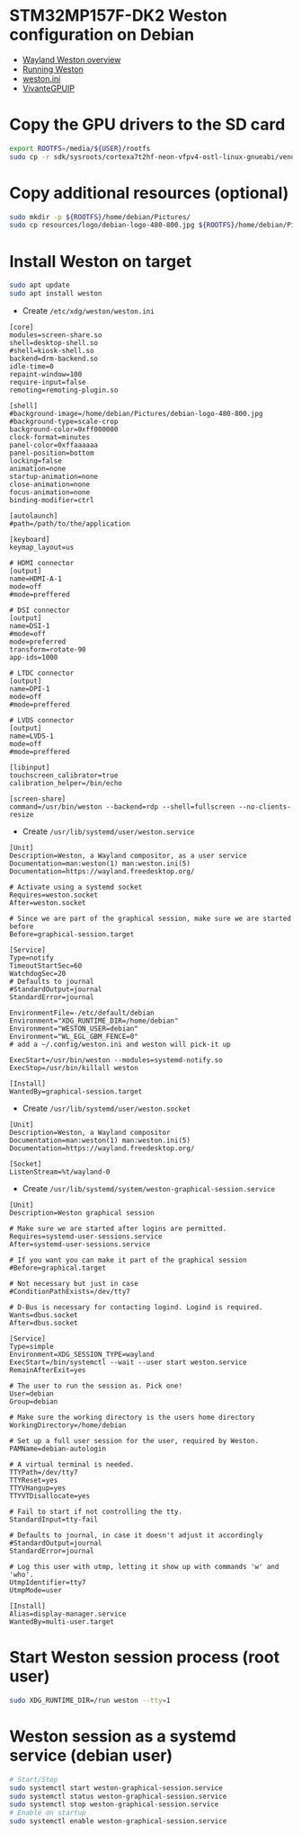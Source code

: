 # STM32MP157F-DK2 Weston configuration on Debian
* [Wayland Weston overview](https://wiki.st.com/stm32mpu/wiki/Wayland_Weston_overview)
* [Running Weston](https://wayland.pages.freedesktop.org/weston/toc/running-weston.html)
* [weston.ini](https://manpages.ubuntu.com/manpages/focal/man5/weston.ini.5.html)
* [VivanteGPUIP](https://www.verisilicon.com/en/IPPortfolio/VivanteGPUIP)

# Copy the GPU drivers to the SD card
```bash
export ROOTFS=/media/${USER}/rootfs
sudo cp -r sdk/sysroots/cortexa7t2hf-neon-vfpv4-ostl-linux-gnueabi/vendor/lib/* ${ROOTFS}/lib
```

# Copy additional resources (optional)
```bash
sudo mkdir -p ${ROOTFS}/home/debian/Pictures/
sudo cp resources/logo/debian-logo-480-800.jpg ${ROOTFS}/home/debian/Pictures/
```

# Install Weston on target
```bash
sudo apt update
sudo apt install weston
```

* Create `/etc/xdg/weston/weston.ini`
```
[core]
modules=screen-share.so
shell=desktop-shell.so
#shell=kiosk-shell.so
backend=drm-backend.so
idle-time=0
repaint-window=100
require-input=false
remoting=remoting-plugin.so

[shell]
#background-image=/home/debian/Pictures/debian-logo-480-800.jpg
#background-type=scale-crop
background-color=0xff000000
clock-format=minutes
panel-color=0xffaaaaaa
panel-position=bottom
locking=false
animation=none
startup-animation=none
close-animation=none
focus-animation=none
binding-modifier=ctrl

[autolaunch]
#path=/path/to/the/application

[keyboard]
keymap_layout=us

# HDMI connector
[output]
name=HDMI-A-1
mode=off
#mode=preffered

# DSI connector
[output]
name=DSI-1
#mode=off
mode=preferred
transform=rotate-90
app-ids=1000

# LTDC connector
[output]
name=DPI-1
mode=off
#mode=preffered

# LVDS connector
[output]
name=LVDS-1
mode=off
#mode=preffered

[libinput]
touchscreen_calibrator=true
calibration_helper=/bin/echo

[screen-share]
command=/usr/bin/weston --backend=rdp --shell=fullscreen --no-clients-resize
```

* Create `/usr/lib/systemd/user/weston.service`
```
[Unit]
Description=Weston, a Wayland compositor, as a user service
Documentation=man:weston(1) man:weston.ini(5)
Documentation=https://wayland.freedesktop.org/

# Activate using a systemd socket
Requires=weston.socket
After=weston.socket

# Since we are part of the graphical session, make sure we are started before
Before=graphical-session.target

[Service]
Type=notify
TimeoutStartSec=60
WatchdogSec=20
# Defaults to journal
#StandardOutput=journal
StandardError=journal

EnvironmentFile=-/etc/default/debian
Environment="XDG_RUNTIME_DIR=/home/debian"
Environment="WESTON_USER=debian"
Environment="WL_EGL_GBM_FENCE=0"
# add a ~/.config/weston.ini and weston will pick-it up

ExecStart=/usr/bin/weston --modules=systemd-notify.so
ExecStop=/usr/bin/killall weston

[Install]
WantedBy=graphical-session.target
```

* Create `/usr/lib/systemd/user/weston.socket`
```
[Unit]
Description=Weston, a Wayland compositor
Documentation=man:weston(1) man:weston.ini(5)
Documentation=https://wayland.freedesktop.org/

[Socket]
ListenStream=%t/wayland-0
```

* Create `/usr/lib/systemd/system/weston-graphical-session.service`
```
[Unit]
Description=Weston graphical session

# Make sure we are started after logins are permitted.
Requires=systemd-user-sessions.service
After=systemd-user-sessions.service

# If you want you can make it part of the graphical session
#Before=graphical.target

# Not necessary but just in case
#ConditionPathExists=/dev/tty7

# D-Bus is necessary for contacting logind. Logind is required.
Wants=dbus.socket
After=dbus.socket

[Service]
Type=simple
Environment=XDG_SESSION_TYPE=wayland
ExecStart=/bin/systemctl --wait --user start weston.service
RemainAfterExit=yes

# The user to run the session as. Pick one!
User=debian
Group=debian

# Make sure the working directory is the users home directory
WorkingDirectory=/home/debian

# Set up a full user session for the user, required by Weston.
PAMName=debian-autologin

# A virtual terminal is needed.
TTYPath=/dev/tty7
TTYReset=yes
TTYVHangup=yes
TTYVTDisallocate=yes

# Fail to start if not controlling the tty.
StandardInput=tty-fail

# Defaults to journal, in case it doesn't adjust it accordingly
#StandardOutput=journal
StandardError=journal

# Log this user with utmp, letting it show up with commands 'w' and 'who'.
UtmpIdentifier=tty7
UtmpMode=user

[Install]
Alias=display-manager.service
WantedBy=multi-user.target
```

# Start Weston session process (root user)
```bash
sudo XDG_RUNTIME_DIR=/run weston --tty=1
```

# Weston session as a systemd service (debian user)
```bash
# Start/Stop
sudo systemctl start weston-graphical-session.service
sudo systemctl status weston-graphical-session.service
sudo systemctl stop weston-graphical-session.service
# Enable on startup
sudo systemctl enable weston-graphical-session.service
```
